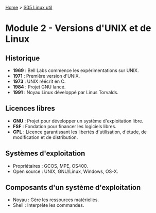 [Home](https://github.com/Addleo/TSSR/tree/main) > [S05 Linux util](https://github.com/Addleo/TSSR/tree/S05-Linux_util)  
  
# Module 2 - Versions d'UNIX et de Linux

## Historique
- **1969** : Bell Labs commence les expérimentations sur UNIX.
- **1971** : Première version d'UNIX.
- **1973** : UNIX réécrit en C.
- **1984** : Projet GNU lancé.
- **1991** : Noyau Linux développé par Linus Torvalds.

## Licences libres
- **GNU** : Projet pour développer un système d'exploitation libre.
- **FSF** : Fondation pour financer les logiciels libres.
- **GPL** : Licence garantissant les libertés d'utilisation, d'étude, de modification et de distribution.

## Systèmes d'exploitation
- Propriétaires : GCOS, MPE, OS400.
- Open source : UNIX, GNU/Linux, Windows, OS-X.

## Composants d'un système d'exploitation
- Noyau : Gère les ressources matérielles.
- Shell : Interprète les commandes.
